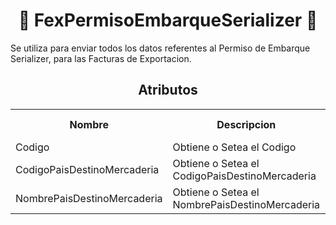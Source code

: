 <body>

<h1 align="center">📢 FexPermisoEmbarqueSerializer 📢</h1>

Se utiliza para enviar todos los datos referentes al Permiso de Embarque Serializer, para las Facturas de Exportacion.

<h2 align="center">Atributos</h2>

<table style="width: 100%;">
    <tr>
        <th>Nombre</th>
        <th>Descripcion</th>
        <th>Tipo</th>
        <th>Obligatorio</th>
        <th>Informacion Adicional</th>
    </tr>
    <tr>
        <td>Codigo</td>
        <td>Obtiene o Setea el Codigo</td>
        <td>String</td>
        <td>Si</td>
        <td>-</td>
    </tr>
        <td>CodigoPaisDestinoMercaderia</td>
        <td>Obtiene o Setea el CodigoPaisDestinoMercaderia</td>
        <td>string</td>
        <td>Si</td>
        <td>-</td>
        </tr>
        <tr>
        <td>NombrePaisDestinoMercaderia</td>
        <td>Obtiene o Setea el NombrePaisDestinoMercaderia</td>
        <td>string</td>
        <td>Si</td>
        <td>-</td>
        </tr>
</table>
    
</body>